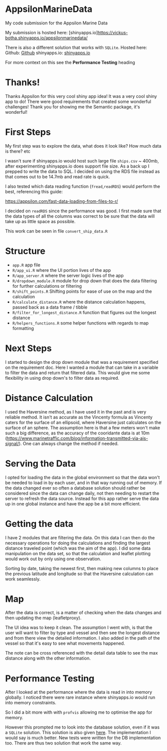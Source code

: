 # AppsilonMarineData
My code submission for the Appsilon Marine Data

My submission is hosted here:
[shinyapps.io]https://vickus-botha.shinyapps.io/appsilonmarinedata/

There is also a different solution that works with `SQLite`. 
Hosted here:
Github: [Github](https://github.com/Vickusr/AppsilonMarineDataDB)
shinyapps.io: [shinyapps.io](https://vickus-botha.shinyapps.io/appsilonmarinedatadb/)

For more context on this see the **Performance Testing** heading

# Thanks!
Thanks Appsilon for this very cool shiny app idea! 
It was a very cool shiny app to do!
There were good requirements that created some wonderful challenges!
Thank you for showing me the Semantic package, it's wonderful!

# First Steps
My first step was to explore the data, what does it look like?
How much data is there? etc

I wasn't sure if shinyapps.io would host such large file `ships.csv` ~ 400mb, after experimenting shinyapps.io does support file size. 
As a back up I prepped to write the data to SQL. I decided on using the RDS file instead as that comes out to be 14.7mb and read rate is quick.

I also tested which data reading function (`fread`,`readRDS`) would perform the best, referencing this guide: 

https://appsilon.com/fast-data-loading-from-files-to-r/

I decided on `readRDS` since the performance was good.
I first made sure that the data types of all the columns was correct to be sure that the data will take up as little space as possible.

This work can be seen in file `convert_ship_data.R`

# Structure
- `app.R` app file
- `R/app_ui.R` where the UI portion lives of the app
- `R/app_server.R` where the server logic lives of the app
- `R/dropdown_module.R` module for drop down that does the data filtering for further calculations or filtering
- `R/shift_points.R` Shifting points for ease of use on the map and the calculation
- `R/calculate_distance.R` where the distance calculation happens, passed back as a data frame / tibble
- `R/filter_for_longest_distance.R` function that figures out the longest distance
- `R/helpers_functions.R` some helper functions with regards to map formatting

# Next Steps
I started to design the drop down module that was a requirement specified on the requirement doc.
Here I wanted a module that can take in a variable to filter the data and return that filtered data. 
This would give me some flexibility in using drop down's to filter data as required.

# Distance Calculation
I used the Haversine method, as I have used it in the past and is very reliable method. 
It isn't as accurate as the Vincenty formula as Vincenty caters for the surface of an ellipsoid, 
where Haversine just calculates on the surface of an sphere.
The assumption here is that a few meters won't make such a big difference, as the accuracy of the cooridante data is at 10m (https://www.marinetraffic.com/blog/information-transmitted-via-ais-signal/).
One can always change the method if needed.

# Serving the Data
I opted for loading the data in the global environment so that the data won't be needed to load in by each user, and in that way running out of memory.
If the data changed ever so often a database solution should rather be considered since the data can change daily, not then needing to restart the server to refresh the data source.
Instead for this app rather serve the data up in one global instance and have the app be a bit more efficient.  

# Getting the data
I have 2 modules that are filtering the data. On this data I can then do the necessary operations for doing the calculations and finding the largest distance traveled point (which was the aim of the app).
I did some data manipulation on the data set, so that the calculation and leaflet plotting would work out by only using one observation.

Sorting by date, taking the newest first, then making new columns to place the previous latitude and longitude so that the Haversine calculation can work seamlessly.

# Map
After the data is correct, is a matter of checking when the data changes and then updating the map (leafletproxy).

The UI idea was to keep it clean. The assumption I went with, is that the user will want to filter by type and vessel and then see the longest distance and 
from there view the detailed information. I also added in the path of the vessel so that it's easy to see what movements happened.

The note can be cross referenced with the detail data table to see the max distance along with the other information.

# Performance Testing
After I looked at the performance where the data is read in into memory globally. 
I noticed there were rare instance where shinyapps.io would run into memory constraints.

So I did a bit more with with `profvis` allowing me to optimise the app for memory.

However this prompted me to look into the database solution, even if it was a `SQLite` solution.
This solution is also given [here](https://github.com/Vickusr/AppsilonMarineDataDB). 
The implementation I would say is much better.
New tests were written for the DB implementation too.
There are thus two solution that work the same way.